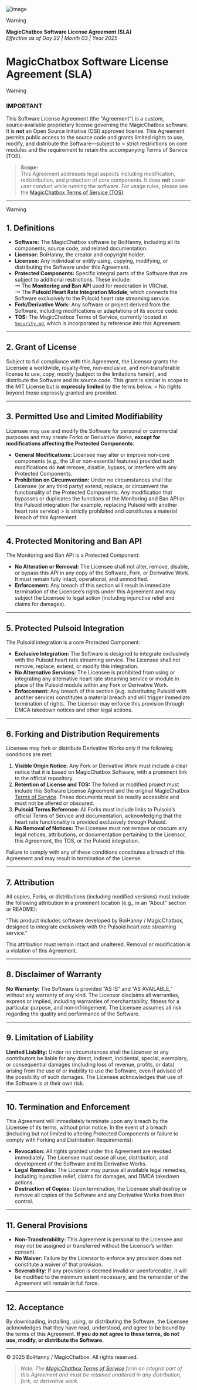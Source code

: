 ![image](https://github.com/user-attachments/assets/c8252476-933e-4cec-8ee5-1753849d5d18)
> [!WARNING]  
> **MagicChatbox Software License Agreement (SLA)**  
> *Effective as of Day 22 | Month 03 | Year 2025*

# MagicChatbox Software License Agreement (SLA)
> [!WARNING] 
> ### IMPORTANT
> This Software License Agreement (the "Agreement") is a custom, source‑available proprietary license governing the MagicChatbox software. It is **not** an Open Source Initiative (OSI) approved license. This Agreement permits public access to the source code and grants limited rights to use, modify, and distribute the Software—subject to > strict restrictions on core modules and the requirement to retain the accompanying Terms of Service (TOS).

 
> **Scope:**  
> This Agreement addresses legal aspects including modification, redistribution, and protection of core components. It does **not** cover user conduct while running the software. For usage rules, please see the [MagicChatbox Terms of Service (TOS)](https://github.com/BoiHanny/vrcosc-magicchatbox/blob/master/Security.md).

---
> [!WARNING] 
> ## 1. Definitions
> 
> - **Software:** The MagicChatbox software by BoiHanny, including all its components, source code, and related documentation.  
> - **Licensor:** BoiHanny, the creator and copyright holder.
> - **Licensee:** Any individual or entity using, copying, modifying, or distributing the Software under this Agreement.
> - **Protected Components:** Specific integral parts of the Software that are subject to additional restrictions. These include:  
>  ⇥ The **Monitoring and Ban API** used for moderation in VRChat.  
>  ⇥ The **Pulsoid Heart Rate Integration Module**, which connects the Software exclusively to the Pulsoid heart rate streaming service.
> - **Fork/Derivative Work:** Any software or project derived from the Software, including modifications or adaptations of its source code.
> - **TOS:** The MagicChatbox Terms of Service, currently located at [`Security.md`](https://github.com/BoiHanny/vrcosc-magicchatbox/blob/master/Security.md), which is incorporated by reference into this Agreement.
>
> ---
>
> ## 2. Grant of License
> 
> Subject to full compliance with this Agreement, the Licensor grants the Licensee a worldwide, royalty‑free, non‑exclusive, and non‑transferable license to use, copy, modify (subject to the limitations herein), and distribute the Software and its source code. This grant is similar in scope to the MIT License but is **expressly limited** by the terms below. > No rights beyond those expressly granted are provided.
> 
> ---
> 
> ## 3. Permitted Use and Limited Modifiability
> 
> Licensee may use and modify the Software for personal or commercial purposes and may create Forks or Derivative Works, **except for modifications affecting the Protected Components**:
> 
> - **General Modifications:** Licensee may alter or improve non‑core components (e.g., the UI or non‑essential features) provided such modifications do **not** remove, disable, bypass, or interfere with any Protected Components.
> - **Prohibition on Circumvention:** Under no circumstances shall the Licensee (or any third party) extend, replace, or circumvent the functionality of the Protected Components. Any modification that bypasses or duplicates the functions of the Monitoring and Ban API or the Pulsoid integration (for example, replacing Pulsoid with another heart rate service) > is strictly prohibited and constitutes a material breach of this Agreement.
> 
> ---
> 
> ## 4. Protected Monitoring and Ban API
> 
> The Monitoring and Ban API is a Protected Component:
> 
> - **No Alteration or Removal:** The Licensee shall not alter, remove, disable, or bypass this API in any copy of the Software, Fork, or Derivative Work. It must remain fully intact, operational, and unmodified.
> - **Enforcement:** Any breach of this section will result in immediate termination of the Licensee’s rights under this Agreement and may subject the Licensee to legal action (including injunctive relief and claims for damages).
> 
> ---
> 
> ## 5. Protected Pulsoid Integration
> 
> The Pulsoid integration is a core Protected Component:
> 
> - **Exclusive Integration:** The Software is designed to integrate exclusively with the Pulsoid heart rate streaming service. The Licensee shall not remove, replace, extend, or modify this integration.
> - **No Alternative Services:** The Licensee is prohibited from using or integrating any alternative heart rate streaming service or module in place of the Pulsoid module within any Fork or Derivative Work.
> - **Enforcement:** Any breach of this section (e.g. substituting Pulsoid with another service) constitutes a material breach and will trigger immediate termination of rights. The Licensor may enforce this provision through DMCA takedown notices and other legal actions.
> 
> ---
> 
> ## 6. Forking and Distribution Requirements
> 
> Licensee may fork or distribute Derivative Works only if the following conditions are met:
> 
> 1. **Visible Origin Notice:** Any Fork or Derivative Work must include a clear notice that it is based on MagicChatbox Software, with a prominent link to the official repository.
> 2. **Retention of License and TOS:** The forked or modified project must include this Software License Agreement and the original MagicChatbox [Terms of Service](https://github.com/BoiHanny/vrcosc-magicchatbox/blob/master/Security.md). These documents must be readily accessible and must not be altered or obscured.
> 3. **Pulsoid Terms Reference:** All Forks must include links to Pulsoid’s official Terms of Service and documentation, acknowledging that the heart rate functionality is provided exclusively through Pulsoid.
> 4. **No Removal of Notices:** The Licensee must not remove or obscure any legal notices, attributions, or documentation pertaining to the Licensor, this Agreement, the TOS, or the Pulsoid integration.
> 
> Failure to comply with any of these conditions constitutes a breach of this Agreement and may result in termination of the License.
> 
> ---
> 
> ## 7. Attribution
> 
> All copies, Forks, or distributions (including modified versions) must include the following attribution in a prominent location (e.g., in an “About” section or README):
> 
> “This product includes software developed by BoiHanny / MagicChatbox, designed to integrate exclusively with the Pulsoid heart rate streaming service.”
> 
> This attribution must remain intact and unaltered. Removal or modification is a violation of this Agreement.
> 
> ---
> 
> ## 8. Disclaimer of Warranty
> 
> **No Warranty:** The Software is provided “AS IS” and “AS AVAILABLE,” without any warranty of any kind. The Licensor disclaims all warranties, express or implied, including warranties of merchantability, fitness for a particular purpose, and non‑infringement. The Licensee assumes all risk regarding the quality and performance of the Software.
> 
> ---
> 
> ## 9. Limitation of Liability
> 
> **Limited Liability:** Under no circumstances shall the Licensor or any contributors be liable for any direct, indirect, incidental, special, exemplary, or consequential damages (including loss of revenue, profits, or data) arising from the use of or inability to use the Software, even if advised of the possibility of such damages. The Licensee acknowledges that use of the Software is at their own risk.
> 
> ---
> 
> ## 10. Termination and Enforcement
> 
> This Agreement will immediately terminate upon any breach by the Licensee of its terms, without prior notice. In the event of a breach (including but not limited to altering Protected Components or failure to comply with Forking and Distribution Requirements):
> 
> - **Revocation:** All rights granted under this Agreement are revoked immediately. The Licensee must cease all use, distribution, and development of the Software and its Derivative Works.
> - **Legal Remedies:** The Licensor may pursue all available legal remedies, including injunctive relief, claims for damages, and DMCA takedown actions.
> - **Destruction of Copies:** Upon termination, the Licensee shall destroy or remove all copies of the Software and any Derivative Works from their control.
> 
> ---
> 
> ## 11. General Provisions
> 
> - **Non‑Transferability:** This Agreement is personal to the Licensee and may not be assigned or transferred without the Licensor’s written consent.
> - **No Waiver:** Failure by the Licensor to enforce any provision does not constitute a waiver of that provision.
> - **Severability:** If any provision is deemed invalid or unenforceable, it will be modified to the minimum extent necessary, and the remainder of the Agreement will remain in full force.
> 
> ---
> 
> ## 12. Acceptance
> 
> By downloading, installing, using, or distributing the Software, the Licensee acknowledges that they have read, understood, and agree to be bound by the terms of this Agreement. **If you do not agree to these terms, do not use, modify, or distribute the Software.**
> 
> ---

© 2025 BoiHanny / MagicChatbox. All rights reserved.

> *Note: The [MagicChatbox Terms of Service](https://github.com/BoiHanny/vrcosc-magicchatbox/blob/master/Security.md) form an integral part of this Agreement and must be retained unaltered in any distribution, fork, or derivative work.*
